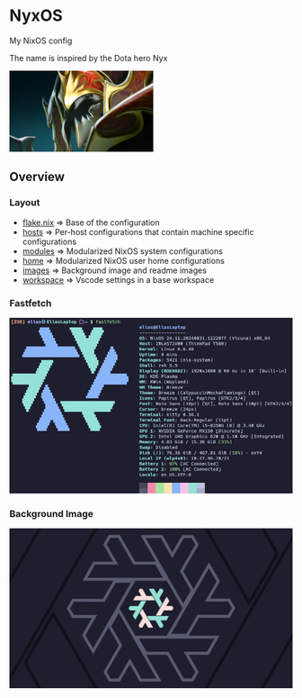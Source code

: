 # NyxOS

My NixOS config

The name is inspired by the Dota hero Nyx

![Nyx](images/dota2_nyx.png)

## Overview

### Layout

- [flake.nix](flake.nix) => Base of the configuration
- [hosts](hosts) => Per-host configurations that contain machine specific configurations
- [modules](modules) => Modularized NixOS system configurations
- [home](home) => Modularized NixOS user home configurations
- [images](images) => Background image and readme images
- [workspace](NyxOS.code-workspace) => Vscode settings in a base workspace

### Fastfetch

![fastfetch](images/fastfetch.png)

### Background Image

![background image](images/nixos-wallpaper-catppuccin-mocha.png)
